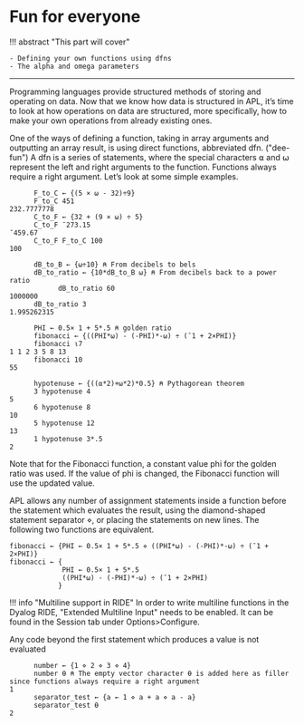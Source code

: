 # Fun for everyone

!!! abstract "This part will cover"

    - Defining your own functions using dfns
    - The alpha and omega parameters

---

Programming languages provide structured methods of storing and operating on data. Now that we know how data is structured in APL, it’s time to look at how operations on data are structured, more specifically, how to make your own operations from already existing ones.

One of the ways of defining a function, taking in array arguments and outputting an array result, is using direct functions, abbreviated dfn. ("dee-fun") A dfn is a series of statements, where the special characters ⍺ and ⍵ represent the left and right arguments to the function. Functions always require a right argument. Let’s look at some simple examples.

```apl
      F_to_C ← {(5 × ⍵ - 32)÷9}
      F_to_C 451
232.7777778
      C_to_F ← {32 + (9 × ⍵) ÷ 5}
      C_to_F ¯273.15
¯459.67
      C_to_F F_to_C 100
100

      dB_to_B ← {⍵÷10} ⍝ From decibels to bels 
      dB_to_ratio ← {10*dB_to_B ⍵} ⍝ From decibels back to a power ratio
			dB_to_ratio 60
1000000
      dB_to_ratio 3
1.995262315
      
      PHI ← 0.5× 1 + 5*.5 ⍝ golden ratio
      fibonacci ← {((PHI*⍵) - (-PHI)*-⍵) ÷ (¯1 + 2×PHI)}
      fibonacci ⍳7
1 1 2 3 5 8 13
      fibonacci 10
55

      hypotenuse ← {((⍺*2)+⍵*2)*0.5} ⍝ Pythagorean theorem
      3 hypotenuse 4
5
      6 hypotenuse 8
10
      5 hypotenuse 12
13
      1 hypotenuse 3*.5
2
```

Note that for the Fibonacci function, a constant value phi for the golden ratio was used. If the value of phi is changed, the Fibonacci function will use the updated value. 

APL allows any number of assignment statements inside a function before the statement which evaluates the result, using the diamond-shaped statement separator ⋄, or placing the statements on new lines. The following two functions are equivalent.

```apl
fibonacci ← {PHI ← 0.5× 1 + 5*.5 ⋄ ((PHI*⍵) - (-PHI)*-⍵) ÷ (¯1 + 2×PHI)}
fibonacci ← {
             PHI ← 0.5× 1 + 5*.5
             ((PHI*⍵) - (-PHI)*-⍵) ÷ (¯1 + 2×PHI)
            }
```

!!! info "Multiline support in RIDE"
	In order to write multiline functions in the Dyalog RIDE, "Extended Multiline Input" needs to be enabled. It can be found in the Session tab under Options>Configure.

Any code beyond the first statement which produces a value is not evaluated
```apl
      number ← {1 ⋄ 2 ⋄ 3 ⋄ 4}
      number ⍬ ⍝ The empty vector character ⍬ is added here as filler since functions always require a right argument
1
      separator_test ← {a ← 1 ⋄ a + a ⋄ a - a}
      separator_test ⍬
2
```

